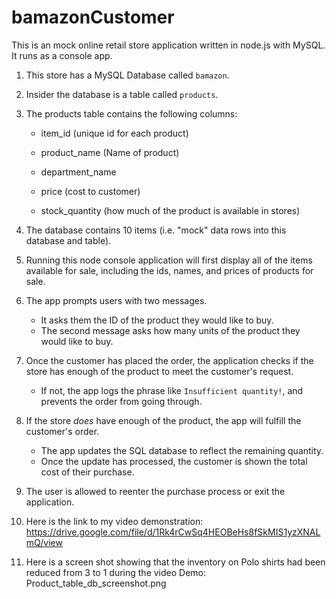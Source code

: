 # bamazonCustomer

This is an mock online retail store application written in node.js with MySQL.  It runs as a console app.

1. This store has a MySQL Database called `bamazon`.

2. Insider the database is a table called `products`.

3. The products table contains the following columns:

   * item_id (unique id for each product)

   * product_name (Name of product)

   * department_name

   * price (cost to customer)

   * stock_quantity (how much of the product is available in stores)

4. The database contains 10 items (i.e. "mock" data rows into this database and table).

5. Running this node console application will first display all of the items available for sale, including the ids, names, and prices of products for sale.

6. The app prompts users with two messages.

   * It asks them the ID of the product they would like to buy.
   * The second message asks how many units of the product they would like to buy.

7. Once the customer has placed the order, the application checks if the store has enough of the product to meet the customer's request.

   * If not, the app logs the phrase like `Insufficient quantity!`, and prevents the order from going through.

8. If the store _does_ have enough of the product, the app will fulfill the customer's order.
   * The app updates the SQL database to reflect the remaining quantity.
   * Once the update has processed, the customer is shown the total cost of their purchase.

9. The user is allowed to reenter the purchase process or exit the application.

10. Here is the link to my video demonstration:  https://drive.google.com/file/d/1Rk4rCwSq4HEOBeHs8fSkMIS1yzXNALmQ/view

11. Here is a screen shot showing that the inventory on Polo shirts had been reduced from 3 to 1 during the video Demo:
    Product_table_db_screenshot.png